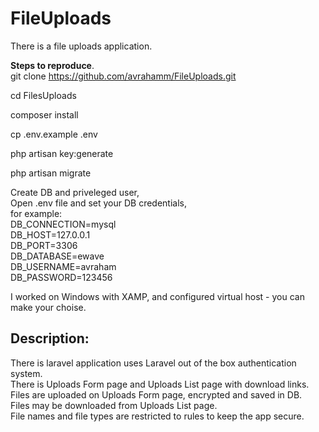 # FileUploads

There is a file uploads application.

<b>Steps to reproduce</b>. </br>
 git clone https://github.com/avrahamm/FileUploads.git
 <p>
 cd FilesUploads
</p>
<p>
 composer install
</p>
<p>
 cp .env.example .env
</p>
<p>
 php artisan key:generate
</p>
<p>
 php artisan migrate
</p>
<p>
 
 Create DB and priveleged user, </br>
 Open .env file and set your DB credentials, </br>
for example: </br>
DB_CONNECTION=mysql  </br>
DB_HOST=127.0.0.1  </br>
DB_PORT=3306  </br>
DB_DATABASE=ewave  </br>
DB_USERNAME=avraham  </br>
DB_PASSWORD=123456  </br>

I worked on Windows with XAMP, and configured virtual host - you can make your choise.  </br>

## Description:
<p>
There is laravel application uses Laravel out of the box authentication system.  </br>
There is Uploads Form page and Uploads List page with download links.  </br>
Files are uploaded on Uploads Form page, encrypted and saved in DB.  </br>
Files may be downloaded from Uploads List page.  </br>
File names and file types are restricted to rules to keep the app secure.  
</p>

